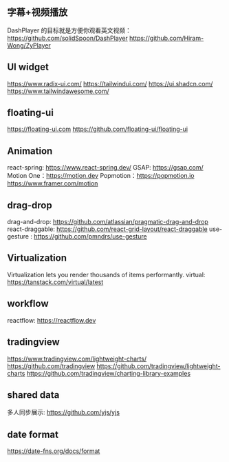 ## 字幕+视频播放
DashPlayer 的目标就是方便你观看英文视频： 
https://github.com/solidSpoon/DashPlayer
https://github.com/Hiram-Wong/ZyPlayer

## UI widget
https://www.radix-ui.com/
https://tailwindui.com/
https://ui.shadcn.com/
https://www.tailwindawesome.com/

## floating-ui
https://floating-ui.com
https://github.com/floating-ui/floating-ui

##  Animation
react-spring: https://www.react-spring.dev/
GSAP: https://gsap.com/
Motion One：https://motion.dev
Popmotion：https://popmotion.io
https://www.framer.com/motion


## drag-drop
drag-and-drop: https://github.com/atlassian/pragmatic-drag-and-drop
react-draggable: https://github.com/react-grid-layout/react-draggable
use-gesture : https://github.com/pmndrs/use-gesture


## Virtualization
Virtualization lets you render thousands of items performantly.
virtual: https://tanstack.com/virtual/latest

## workflow
reactflow: https://reactflow.dev

## tradingview
https://www.tradingview.com/lightweight-charts/
https://github.com/tradingview
https://github.com/tradingview/lightweight-charts
https://github.com/tradingview/charting-library-examples

## shared data
多人同步展示: https://github.com/yjs/yjs

## date format
https://date-fns.org/docs/format